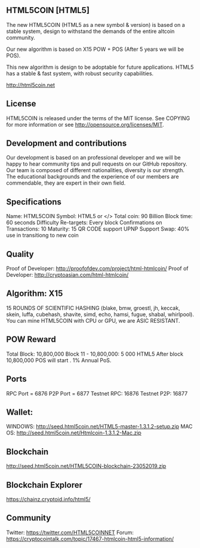 ## HTML5COIN [HTML5]

The new HTML5COIN (HTML5 as a new symbol & version) is based on a stable system, design to withstand the demands of the entire altcoin community.

Our new algorithm is based on X15 POW + POS (After 5 years we will be POS).

This new algorithm is design to be adoptable for future applications. HTML5 has a stable & fast system, with robust security capabilities.

http://html5coin.net

## License

HTML5COIN is released under the terms of the MIT license. See COPYING for more information or see http://opensource.org/licenses/MIT.

## Development and contributions

Our development is based on an professional developer and we will be happy to hear community tips and pull requests on our GitHub repository. Our team is composed of different nationalities, diversity is our strength. The educational backgrounds and the experience of our members are  commendable, they are expert in their own field. 

## Specifications

Name: HTML5COIN
Symbol: HTML5 or </>
Total coin: 90 Billion 
Block time: 60 seconds 
Difficulty Re-targets: Every block Confirmations on Transactions: 10 
Maturity: 15
QR CODE support
UPNP Support
Swap: 40% use in transitiong to new coin


## Quality

Proof of Developer: http://proofofdev.com/project/html-htmlcoin/
Proof of Developer: http://cryptoasian.com/html-htmlcoin/

## Algorithm: X15
15 ROUNDS OF SCIENTIFIC HASHING (blake, bmw, groestl, jh, keccak, skein, luffa, cubehash, shavite, simd, echo, hamsi, fugue, shabal, whirlpool). You can mine HTML5COIN with CPU or GPU, we are ASIC RESISTANT.

## POW Reward
Total Block: 10,800,000 
Block 11 - 10,800,000: 5 000 HTML5 After block 10,800,000 POS will start . 1% Annual PoS.

## Ports
RPC Port = 6876
P2P Port = 6877
Testnet RPC: 16876
Testnet P2P: 16877 

## Wallet:
WINDOWS: http://seed.html5coin.net/HTML5-master-1.3.1.2-setup.zip
MAC OS:  http://seed.html5coin.net/Htmlcoin-1.3.1.2-Mac.zip


## Blockchain 
http://seed.html5coin.net/HTML5COIN-blockchain-23052019.zip

## Blockchain Explorer 
https://chainz.cryptoid.info/html5/

## Community
Twitter: https://twitter.com/HTML5COINNET
Forum: https://cryptocointalk.com/topic/17467-htmlcoin-html5-information/


